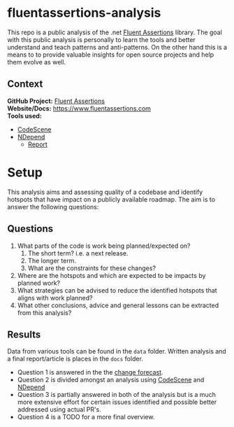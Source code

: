 # fluentassertions-analysis
This repo is a public analysis of the .net [Fluent Assertions](https://github.com/fluentassertionsfluentassertions) library. The goal with this public analysis is personally to learn the tools and better understand and teach patterns and anti-patterns. On the other hand this is a means to to provide valuable insights for open source projects and help them evolve as well.

## Context
**GitHub Project:** [Fluent Assertions](https://github.com/fluentassertionsfluentassertions)  
**Website/Docs:** https://www.fluentassertions.com  
**Tools used:**  
* [CodeScene](https://codescene.io/projects/47340/jobs/1860887/results?scope=month#code-health)
* [NDepend](https://www.ndepend.com/)
  * [Report](data/ndepend/NDependOut/NDependReport.html)

# Setup
This analysis aims and assessing quality of a codebase and identify hotspots that have impact on a publicly available roadmap. The aim is to answer the following questions:

## Questions
1. What parts of the code is work being planned/expected on?
    1. The short term? i.e. a next release.
    2. The longer term.
    3. What are the constraints for these changes?
2. Where are the hotspots and which are expected to be impacts by planned work?
3. What strategies can be advised to reduce the identified hotspots that aligns with work planned?
4. What other conclusions, advice and general lessons can be extracted from this analysis?

## Results
Data from various tools can be found in the `data` folder. Written analysis and a final report/article is places in the `docs` folder.

* Question 1 is answered in the the [change forecast](docs/changes_forecast.md).
* Question 2 is divided amongst an analysis using [CodeScene](docs/hotspots_codescene.md) and [NDepend](docs/hotspots_ndepend.md)
* Question 3 is partially answered in both of the analysis but is a much more extensive effort for certain issues identified and possible better addressed using actual PR's.
* Question 4 is a TODO for a more final overview.


